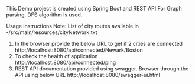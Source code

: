 This Demo project is created using Spring Boot and REST API
For Graph parsing, DFS algorithm is used. 

Usage instructions
Note: List of city routes available in -/src/main/resources/cityNetwork.txt

1. In the browser provide the below URL to get if 2 cities are connected 
http://localhost:8080/api/connected/Newark/Boston
2. To check the health of application
http://localhost:8080/api/connected/ping
3. REST API documentation provided using swagger. Browser through the API using below URL
http://localhost:8080/swagger-ui.html